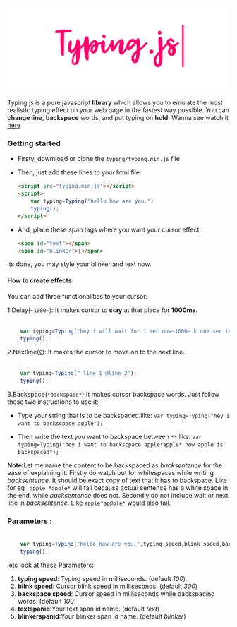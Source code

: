 ![Logo](images/main-img.png)

Typing.js is a pure javascript **library** which allows you to emulate the most realistic typing effect on your web page in the fastest way possible. You can **change line**, **backspace** words, and put  typing on **hold**. Wanna see watch it [here](https://nishutosh.github.io/typing.js)






### Getting started

* Firsty, dowmload or clone the  ```typing/typing.min.js``` file

* Then, just add these lines to your html file

  ```html
  <script src="typing.min.js"></script>
  <script>
      var typing=Typing("hello how are you.")
      typing();
  </script>

  ```
* And, place these span tags where you want your cursor effect.

  ```html
  <span id="text"></span>
  <span id="blinker">|</span>

  ```


its done, you may style your blinker and text now.


#### How to create effects:

You can add three functionalities to your cursor:

1.Delay(```~1000~```): It makes cursor to **stay** at that place for **1000ms**.


```javascript

    var typing=Typing("hey i will wait for 1 sec now~1000~ k one sec is over.")
    typing();


```

2.Nextline(```@```): It makes the cursor to move on to the next line.

```javascript

    var typing=Typing(" line 1 @line 2");
    typing();


```

3.Backspace(```*backspace*```):It makes cursor backspace  words. Just follow these two instructions to use it:
* Type your string that is to be backspaced.like:
          `var typing=Typing("hey i want to backscpace apple");`

* Then  write the text you want to backspace between `**`.like:
        `var typing=Typing("hey i want to backscpace apple*apple* now apple is backspaced");`

**Note**:Let me name the content to be backspaced  as  *backsentence* for the ease of explaining it. 
Firstly do watch out for whitespaces while writing *backsentence*. It should be exact copy of text that it has to backspace. Like for eg ` apple *apple*` will fail because actual sentence has a white space in the end,  while *backsentence* does not.
Secondly do not include wait or next line in *backsentence*. Like `apple*ap@ple*` would also fail.      

### Parameters :

```javascript

    var typing=Typing("hello how are you.",typing speed,blink speed,backspace speed,textspanid,blinkerspanid)
    typing();


```

lets look at these Parameters:
1. **typing speed**: Typing speed in milliseconds. (default *100*).
2. **blink speed**: Cursor blink speed in milliseconds. (default *300*)
3. **backspace speed**: Cursor  speed in milliseconds while backspacing words. (default *100*)
4. **textspanid**:Your text span id name. (default *text*)
5. **blinkerspanid**:Your blinker span id name. (default *blinker*)
